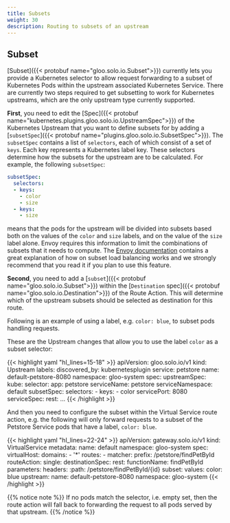 ```yaml
---
title: Subsets
weight: 30
description: Routing to subsets of an upstream
---
```


## Subset

[Subset]({{< protobuf name="gloo.solo.io.Subset">}}) currently lets you
provide a Kubernetes selector to allow request forwarding to a subset of Kubernetes Pods within the upstream associated
Kubernetes Service. There are currently two steps required to get subsetting to work for Kubernetes upstreams, which are
the only upstream type currently supported. 

**First**, you need to edit the [Spec]({{< protobuf name="kubernetes.plugins.gloo.solo.io.UpstreamSpec">}})
of the Kubernetes Upstream that you want to define subsets for by adding a [`subsetSpec`]({{< protobuf name="plugins.gloo.solo.io.SubsetSpec">}}). 
The `subsetSpec` contains a list of `selectors`, each of which consist of a set of `keys`. Each key represents a Kubernetes 
label key. These selectors determine how the subsets for the upstream are to be calculated. For example, the following 
`subsetSpec`:

```yaml
subsetSpec:
  selectors:
  - keys:
    - color
    - size
  - keys:
    - size
```

means that the pods for the upstream will be divided into subsets based both on the values of the `color` and `size` 
labels, and on the value of the `size` label alone. Envoy requires this information to limit the combinations of subsets 
that it needs to compute. The [Envoy documentation](https://github.com/envoyproxy/envoy/blob/master/source/docs/subset_load_balancer.md) 
contains a great explanation of how on subset load balancing works and we strongly recommend that you read it if you plan to use this feature.

**Second**, you need to add a [`subset`]({{< protobuf name="gloo.solo.io.Subset">}})
within the [`Destination` spec]({{< protobuf name="gloo.solo.io.Destination">}})
of the Route Action. This will determine which of the upstream subsets should be selected as destination for this route.

Following is an example of using a label, e.g. `color: blue`, to subset pods handling requests.

These are the Upstream changes that allow you to use the label `color` as a subset selector:

{{< highlight yaml "hl_lines=15-18" >}}
apiVersion: gloo.solo.io/v1
  kind: Upstream
    labels:
      discovered_by: kubernetesplugin
      service: petstore
    name: default-petstore-8080
    namespace: gloo-system
  spec:
    upstreamSpec:
      kube:
        selector:
          app: petstore
        serviceName: petstore
        serviceNamespace: default
        subsetSpec:
          selectors:
          - keys:
            - color
        servicePort: 8080
        serviceSpec:
          rest:
...
{{< /highlight >}}

And then you need to configure the subset within the Virtual Service route action, e.g. the following will only forward
requests to a subset of the Petstore Service pods that have a label, `color: blue`.

{{< highlight yaml "hl_lines=22-24" >}}
apiVersion: gateway.solo.io/v1
  kind: VirtualService
  metadata:
    name: default
    namespace: gloo-system
  spec:
    virtualHost:
      domains:
      - '*'
      routes:
      - matcher:
          prefix: /petstore/findPetById
        routeAction:
          single:
            destinationSpec:
              rest:
                functionName: findPetById
                parameters:
                  headers:
                    :path: /petstore/findPetById/{id}
            subset:
              values:
                color: blue
            upstream:
              name: default-petstore-8080
              namespace: gloo-system
{{< /highlight >}}

{{% notice note %}}
If no pods match the selector, i.e. empty set, then the route action will fall back to forwarding the request to all
pods served by that upstream.
{{% /notice %}}
